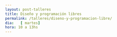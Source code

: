 ```yaml
---
layout: post-talleres
title: Diseño y programación libres
permalink: /talleres/diseno-y-programacion-libre/
dia:   [ martes]
hora: 10 a 13hs
---
```

